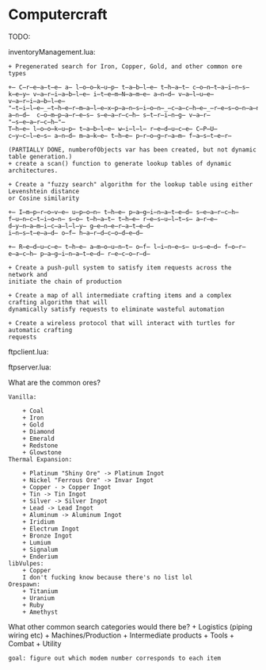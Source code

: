 # Computercraft
TODO:

inventoryManagement.lua: 

    + Pregenerated search for Iron, Copper, Gold, and other common ore types
    
    +̶ C̶r̶e̶a̶t̶e̶ a̶ l̶o̶o̶k̶u̶p̶ t̶a̶b̶l̶e̶ t̶h̶a̶t̶ c̶o̶n̶t̶a̶i̶n̶s̶ k̶e̶y̶ v̶a̶r̶i̶a̶b̶l̶e̶ i̶t̶e̶m̶N̶a̶m̶e̶ a̶n̶d̶ v̶a̶l̶u̶e̶ v̶a̶r̶i̶a̶b̶l̶e̶ "̶t̶i̶l̶e̶_̶t̶h̶e̶r̶m̶a̶l̶e̶x̶p̶a̶n̶s̶i̶o̶n̶_̶c̶a̶c̶h̶e̶_̶r̶e̶s̶o̶n̶a̶n̶t̶_̶n̶a̶m̶e̶n̶_̶"̶.̶.̶i̶ a̶n̶d̶  c̶o̶m̶p̶a̶r̶e̶s̶ s̶e̶a̶r̶c̶h̶ s̶t̶r̶i̶n̶g̶ v̶a̶r̶ "̶s̶e̶a̶r̶c̶h̶"̶
    T̶h̶e̶ l̶o̶o̶k̶u̶p̶ t̶a̶b̶l̶e̶ w̶i̶l̶l̶ r̶e̶d̶u̶c̶e̶ C̶P̶U̶ c̶y̶c̶l̶e̶s̶ a̶n̶d̶ m̶a̶k̶e̶ t̶h̶e̶ p̶r̶o̶g̶r̶a̶m̶ f̶a̶s̶t̶e̶r̶

    (PARTIALLY DONE, numberofObjects var has been created, but not dynamic table generation.)
    + create a scan() function to generate lookup tables of dynamic architectures.

    + Create a "fuzzy search" algorithm for the lookup table using either Levenshtein distance
    or Cosine similarity

    +̶ I̶m̶p̶r̶o̶v̶e̶ u̶p̶o̶n̶ t̶h̶e̶ p̶a̶g̶i̶n̶a̶t̶e̶d̶ s̶e̶a̶r̶c̶h̶ f̶u̶n̶c̶t̶i̶o̶n̶ s̶o̶ t̶h̶a̶t̶ t̶h̶e̶ r̶e̶s̶u̶l̶t̶s̶ a̶r̶e̶ d̶y̶n̶a̶m̶i̶c̶a̶l̶l̶y̶ g̶e̶n̶e̶r̶a̶t̶e̶d̶
    i̶n̶s̶t̶e̶a̶d̶ o̶f̶ h̶a̶r̶d̶c̶o̶d̶e̶d̶

    +̶ R̶e̶d̶u̶c̶e̶ t̶h̶e̶ a̶m̶o̶u̶n̶t̶ o̶f̶ l̶i̶n̶e̶s̶ u̶s̶e̶d̶ f̶o̶r̶ e̶a̶c̶h̶ p̶a̶g̶i̶n̶a̶t̶e̶d̶ r̶e̶c̶o̶r̶d̶

    + Create a push-pull system to satisfy item requests across the network and
    initiate the chain of production

    + Create a map of all intermediate crafting items and a complex crafting algorithm that will
    dynamically satisfy requests to eliminate wasteful automation

    + Create a wireless protocol that will interact with turtles for automatic crafting
    requests

ftpclient.lua:

ftpserver.lua:


What are the common ores?

    Vanilla:
    
        + Coal
        + Iron
        + Gold
        + Diamond
        + Emerald
        + Redstone
        + Glowstone
    Thermal Expansion:
    
        + Platinum "Shiny Ore" -> Platinum Ingot
        + Nickel "Ferrous Ore" -> Invar Ingot
        + Copper - > Copper Ingot
        + Tin -> Tin Ingot
        + Silver -> Silver Ingot
        + Lead -> Lead Ingot
        + Aluminum -> Aluminum Ingot
        + Iridium
        + Electrum Ingot
        + Bronze Ingot
        + Lumium
        + Signalum
        + Enderium
    libVulpes:
        + Copper
        I don't fucking know because there's no list lol
    Orespawn:
        + Titanium
        + Uranium
        + Ruby
        + Amethyst
        
        

What other common search categories would there be?
    + Logistics (piping wiring etc)
    + Machines/Production
    + Intermediate products
    + Tools
    + Combat
    + Utility

    goal: figure out which modem number corresponds to each item
